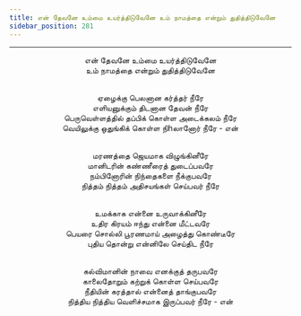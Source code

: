 ```yaml
---
title: என் தேவனே உம்மை உயர்த்திடுவேனே உம் நாமத்தை என்றும் துதித்திடுவேனே
sidebar_position: 281
---
```


---
<center>
என் தேவனே உம்மை உயர்த்திடுவேனே<br/>
உம் நாமத்தை என்றும் துதித்திடுவேனே<br/><br/>

ஏழைக்கு பெலனான கர்த்தர் நீரே<br/>
எளியனுக்கும் திடனான தேவன் நீரே<br/>
பெருவெள்ளத்தில் தப்பிக் கொள்ள அடைக்கலம் நீரே<br/>
வெயிலுக்கு ஒதுங்கிக் கொள்ள நிhலானோர் நீரே    - என்<br/><br/>

மரணத்தை ஜெயமாக விழுங்கினீரே<br/>
மானிடரின் கண்ணீரைத் துடைப்பவரே<br/>
நம்பினோரின் நிந்தைகளை நீக்குபவரே<br/>
நித்தம் நித்தம் அதிசயங்கள் செய்பவர் நீரே<br/><br/>

உமக்காக என்னை உருவாக்கினீரே<br/>
உதிர கிரயம் ஈந்து என்னை மீட்டவரே<br/>
பெயரை சொல்லி பூரணமாய் அழைத்து கொண்டீரே<br/>
புதிய தொன்று என்னிலே செய்திட நீரே<br/><br/>

கல்விமானின் நாவை எனக்குத் தருபவரே<br/>
காலைதோறும் கற்றுக் கொள்ள செய்பவரே<br/>
நீதியின் கரத்தால் என்னைத் தாங்குபவரே<br/>
நித்திய நித்திய வெளிச்சமாக இருப்பவர் நீரே    - என்
</center>